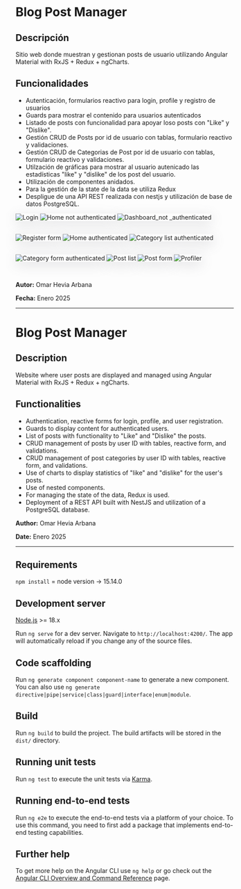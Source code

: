 # Blog Post Manager

## Descripción

Sitio web donde muestran y gestionan posts de usuario utilizando Angular Material with RxJS + Redux + ngCharts.

## Funcionalidades

- Autenticación, formularios reactivo para login, profile y registro de usuarios
- Guards para mostrar el contenido para usuarios autenticados
- Listado de posts con funcionalidad para apoyar loso posts con "Like" y "Dislike".
- Gestión CRUD de Posts por id de usuario con tablas, formulario reactivo y validaciones.
- Gestión CRUD de Categorias de Post por id de usuario con tablas, formulario reactivo y validaciones.
- Utilzación de gráficas para mostrar al usuario autenicado las estadísticas "like" y "dislike" de los post del usuario.
- Utilización de componentes anidados.
- Para la gestión de la state de la data se utiliza Redux
- Despligue de una API REST realizada con nestjs y utilización de base de datos PostgreSQL.

<image style="box-shadow: rgba(100, 100, 111, 0.2) 0px 7px 29px 0px; margin-bottom: 30px" src="src/assets/miniatura_one.png" alt="Login">
<image style="box-shadow: rgba(100, 100, 111, 0.2) 0px 7px 29px 0px; margin-bottom: 30px" src="src/assets/miniatura_three.png" alt="Home not authenticated">
<image style="box-shadow: rgba(100, 100, 111, 0.2) 0px 7px 29px 0px; margin-bottom: 30px" src="src/assets/miniatura_two.png" alt="Dashboard_not _authenticated">
<image style="box-shadow: rgba(100, 100, 111, 0.2) 0px 7px 29px 0px; margin-bottom: 30px" src="src/assets/miniatura_four.png" alt="Register form">
<image style="box-shadow: rgba(100, 100, 111, 0.2) 0px 7px 29px 0px; margin-bottom: 30px" src="src/assets/miniatura_five.png" alt="Home authenticated">
<image style="box-shadow: rgba(100, 100, 111, 0.2) 0px 7px 29px 0px; margin-bottom: 30px" src="src/assets/miniatura_six.png" alt="Category list authenticated">
<image style="box-shadow: rgba(100, 100, 111, 0.2) 0px 7px 29px 0px; margin-bottom: 30px" src="src/assets/miniatura_seven.png" alt="Category form authenticated">
<image style="box-shadow: rgba(100, 100, 111, 0.2) 0px 7px 29px 0px; margin-bottom: 30px" src="src/assets/miniatura_eight.png" alt="Post list">
<image style="box-shadow: rgba(100, 100, 111, 0.2) 0px 7px 29px 0px; margin-bottom: 30px" src="src/assets/miniatura_nine.png" alt="Post form">
<image style="box-shadow: rgba(100, 100, 111, 0.2) 0px 7px 29px 0px; margin-bottom: 30px" src="src/assets/miniatura_ten.png" alt="Profiler">
  
**Autor:** Omar Hevia Arbana

**Fecha:** Enero 2025

---

# Blog Post Manager

## Description

Website where user posts are displayed and managed using Angular Material with RxJS + Redux + ngCharts.

## Functionalities

- Authentication, reactive forms for login, profile, and user registration.
- Guards to display content for authenticated users.
- List of posts with functionality to "Like" and "Dislike" the posts.
- CRUD management of posts by user ID with tables, reactive form, and validations.
- CRUD management of post categories by user ID with tables, reactive form, and validations.
- Use of charts to display statistics of "like" and "dislike" for the user's posts.
- Use of nested components.
- For managing the state of the data, Redux is used.
- Deployment of a REST API built with NestJS and utilization of a PostgreSQL database.

**Author:** Omar Hevia Arbana

**Date:** Enero 2025

---

## Requirements
`npm install` = node version -> 15.14.0

## Development server
[Node.js](http://nodejs.org/) >= 18.x

Run `ng serve` for a dev server. Navigate to `http://localhost:4200/`. The app will automatically reload if you change any of the source files.

## Code scaffolding

Run `ng generate component component-name` to generate a new component. You can also use `ng generate directive|pipe|service|class|guard|interface|enum|module`.

## Build

Run `ng build` to build the project. The build artifacts will be stored in the `dist/` directory.

## Running unit tests

Run `ng test` to execute the unit tests via [Karma](https://karma-runner.github.io).

## Running end-to-end tests

Run `ng e2e` to execute the end-to-end tests via a platform of your choice. To use this command, you need to first add a package that implements end-to-end testing capabilities.

## Further help

To get more help on the Angular CLI use `ng help` or go check out the [Angular CLI Overview and Command Reference](https://angular.io/cli) page.
